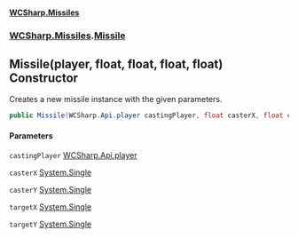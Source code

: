 #### [WCSharp.Missiles](README.md 'README')
### [WCSharp.Missiles](WCSharp.Missiles.md 'WCSharp.Missiles').[Missile](WCSharp.Missiles.Missile.md 'WCSharp.Missiles.Missile')

## Missile(player, float, float, float, float) Constructor

Creates a new missile instance with the given parameters.

```csharp
public Missile(WCSharp.Api.player castingPlayer, float casterX, float casterY, float targetX, float targetY);
```
#### Parameters

<a name='WCSharp.Missiles.Missile.Missile(WCSharp.Api.player,float,float,float,float).castingPlayer'></a>

`castingPlayer` [WCSharp.Api.player](https://docs.microsoft.com/en-us/dotnet/api/WCSharp.Api.player 'WCSharp.Api.player')

<a name='WCSharp.Missiles.Missile.Missile(WCSharp.Api.player,float,float,float,float).casterX'></a>

`casterX` [System.Single](https://docs.microsoft.com/en-us/dotnet/api/System.Single 'System.Single')

<a name='WCSharp.Missiles.Missile.Missile(WCSharp.Api.player,float,float,float,float).casterY'></a>

`casterY` [System.Single](https://docs.microsoft.com/en-us/dotnet/api/System.Single 'System.Single')

<a name='WCSharp.Missiles.Missile.Missile(WCSharp.Api.player,float,float,float,float).targetX'></a>

`targetX` [System.Single](https://docs.microsoft.com/en-us/dotnet/api/System.Single 'System.Single')

<a name='WCSharp.Missiles.Missile.Missile(WCSharp.Api.player,float,float,float,float).targetY'></a>

`targetY` [System.Single](https://docs.microsoft.com/en-us/dotnet/api/System.Single 'System.Single')